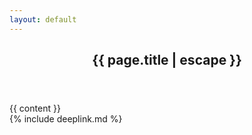 ```yaml
---
layout: default
---
```

<article class="post">
  <header class="post-header">
    <h1>{{ page.title | escape }}</h1>
  </header>
  <div class="post-content">
    {{ content }}
  </div>
</article>
{% include deeplink.md %}
